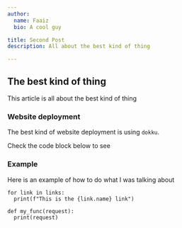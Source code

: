 ```yaml
---
author:
  name: Faaiz
  bio: A cool guy

title: Second Post
description: All about the best kind of thing

---
```

## The best kind of thing

This article is all about the best kind of thing

### Website deployment

The best kind of website deployment is using `dokku`.

Check the code block below to see

### Example

Here is an example of how to do what I was talking about

```python{3}[tester.py]
for link in links:
  print(f"This is the {link.name} link")

def my_func(request):
  print(request)
```
